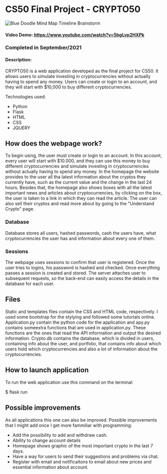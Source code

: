 # CS50 Final Project - CRYPTO50

![Blue Doodle Mind Map Timeline Brainstorm](https://github.com/gabrielrosendo/CRYPTO50/assets/71938938/2843786d-e95b-4a37-b772-74f292992722)


#### Video Demo:  <https://www.youtube.com/watch?v=5bgLvp2HXPk>
### Completed in September/2021
#### Description:
CRYPTO50 is a web application developed as the final project for CS50. It allows users to simulate investing in cryptocurrencies without actually having to spend any money. Users can create or login to an account, and they will start with $10,000 to buy different cryptocurrencies.

Technologies used:

- Python
- Flask
- HTML
- CSS
- JQUERY

## How does the webpage work?

To begin using, the user must create or login to an account. In this account, every user will start with $10.000, and they can use this money to buy different cryptocurrencies and
simulate investing in cryptocurrencies without actually having to spend any money. In the homepage the website provides to the user all tha latest information about the cryptos they currently have,
such as the current value and the change in the last 24 hours. Besides that, the homepage also shows boxes with all the latest important news and articles about cryptocurrencies, by clicking on the box,
the user is taken to a link in which they can read the article. The user can also sell their cryptos and read more about by going to the "Understand Crypto" page.

### Database

Database stores all users, hashed passwords, cash the users have, what cryptocurrencies the user has and information about every one of them.

### Sessions

The webpage uses sessions to confirm that user is registered. Once the user tries to logins, his password is hashed and checked. Once everything passes a session is created and stored.
The server attaches user to subsequent requests, so the back-end can easily access the details in the database for each user.

## Files

Static and templates files contain the CSS and HTML code, respectively. I used some bootstrap for the stylying and followed some tutorials online. 
Application.py contain the python code for the application and apy.py contains someextra functions that are used in application.py. 
These functions are the ones that read the API information and output the desired information. 
Crypto.db contains the database, which is divided in users, containing info about the user, and portfolio, that contains info about which users hold which cryptocurrencies and also a lot of information about the cryptocurrencies.

## How to launch application

To run the web application use this command on the terminal:

$ flask run

## Possible improvements

As all applications this one can also be improved. Possible improvements that I might add once I get more fammiliar with programming:

- Add the possibility to add and withdraw cash.
- Ability to change account details
- Homepage shows graphic of the most important crypto in the last 7 days.
- Have a way for users to send their suggestions and problems via chat.
- Register with email and notificaitons to email about new prices and essential information about account.
